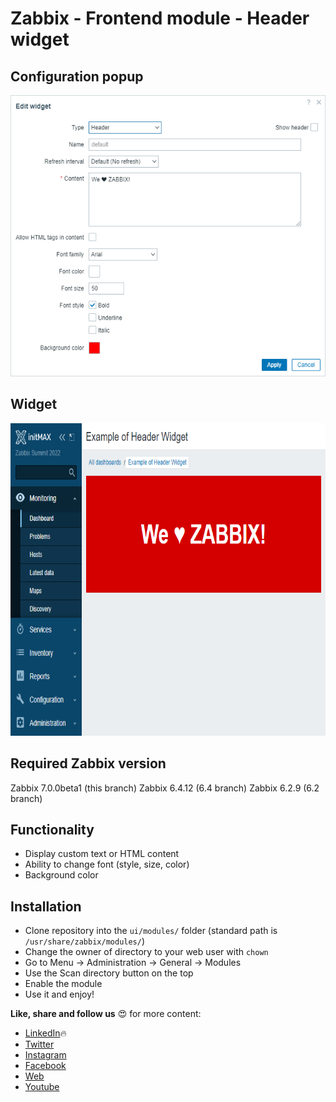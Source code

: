 # Zabbix - Frontend module - Header widget

## Configuration popup

<img src="img/header-widget-configuration-popup.png" width="525" height="450" />

## Widget

<img src="img/header-widget-example.png" width="700" height="500" />

## Required Zabbix version

Zabbix 7.0.0beta1 (this branch)
Zabbix 6.4.12 (6.4 branch)
Zabbix 6.2.9 (6.2 branch)

## Functionality

 - Display custom text or HTML content
 - Ability to change font (style, size, color)
 - Background color

## Installation

- Clone repository into the `ui/modules/` folder (standard path is `/usr/share/zabbix/modules/`)
- Change the owner of directory to your web user with `chown`
- Go to Menu -> Administration -> General -> Modules
- Use the Scan directory button on the top
- Enable the module
- Use it and enjoy!

**Like, share and follow us** 😍 for more content:  
- [LinkedIn](https://www.linkedin.com/company/initmax/)🔥
- [Twitter](https://twitter.com/initmax)
- [Instagram](https://www.instagram.com/initmax/)
- [Facebook](https://www.facebook.com/initmax)
- [Web](https://www.initmax.cz/) 
- [Youtube](https://www.youtube.com/@initmax1) 

